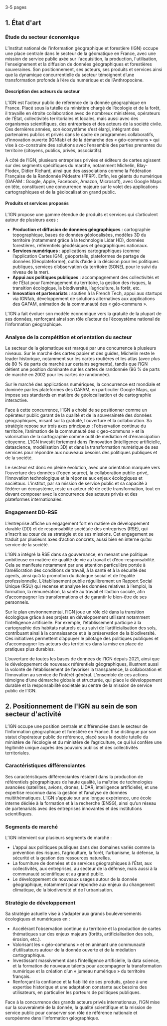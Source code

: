 3-5 pages
## 1. État d'art
### Étude du secteur économique
L’Institut national de l'information géographique et forestière (IGN) occupe une place centrale dans le secteur de la géomatique en France, avec une mission de service public axée sur l'acquisition, la production, l'utilisation, l'enseignement et la diffusion de données géographiques et forestières souveraines. Son positionnement, ses acteurs, ses produits et services ainsi que la dynamique concurrentielle du secteur témoignent d’une transformation profonde à l’ère du numérique et de l’Anthropocène.

#### Description des acteurs du secteur
L’IGN est l'acteur public de référence de la donnée géographique en France. Placé sous la tutelle du ministère chargé de l’écologie et de la forêt, il travaille en étroite collaboration avec de nombreux ministères, opérateurs de l’État, collectivités territoriales et locales, mais aussi avec des organismes scientifiques, des entreprises et des acteurs de la société civile. Ces dernières années, son écosystème s’est élargi, intégrant des partenaires publics et privés dans le cadre de programmes collaboratifs, d’innovation ouverte (IGNfab) et de la démarche des « géo-communs » qui vise à co-construire des solutions avec l’ensemble des parties prenantes du territoire (citoyens, publics, privés, associatifs).

À côté de l’IGN, plusieurs entreprises privées et éditeurs de cartes agissent sur des segments spécifiques du marché, notamment Michelin, Blay-Flodex, Didier Richard, ainsi que des associations comme la Fédération Française de la Randonnée Pédestre (FFRP). Enfin, les géants du numérique (GAFAM : Google, Apple, Facebook, Amazon, Microsoft), avec Google Maps en tête, constituent une concurrence majeure sur le volet des applications cartographiques et de la géolocalisation grand public.

#### Produits et services proposés
L’IGN propose une gamme étendue de produits et services qui s’articulent autour de plusieurs axes :

- **Production et diffusion de données géographiques** : cartographie topographique, bases de données géolocalisées, modèles 3D du territoire (notamment grâce à la technologie Lidar HD), données forestières, référentiels géodésiques et géographiques nationaux.
- **Services numériques** : applications cartographiques (comme l’application Cartes IGN), géoportails, plateformes de partage de données (Géoplateforme), outils d’aide à la décision pour les politiques publiques, services d’observation du territoire (SONEL pour le suivi du niveau de la mer).
- **Appui aux politiques publiques** : accompagnement des collectivités et de l’État pour l’aménagement du territoire, la gestion des risques, la transition écologique, la biodiversité, l’agriculture, la forêt, etc.
- **Innovation et partenariats** : soutien à la French Tech, appui aux startups via IGNfab, développement de solutions alternatives aux applications des GAFAM, animation de la communauté des « géo-communs ».

L’IGN a fait évoluer son modèle économique vers la gratuité de la plupart de ses données, renforçant ainsi son rôle d’acteur de l’écosystème national de l’information géographique.

### Analyse de la compétition et orientation du secteur
Le secteur de la géomatique est marqué par une concurrence à plusieurs niveaux. Sur le marché des cartes papier et des guides, Michelin reste le leader historique, notamment sur les cartes routières et les atlas (avec plus de 80 % de parts de marché sur certains segments), tandis que l’IGN détient une position dominante sur les cartes de randonnée (96 % de parts de marché en 2002 pour les cartes de randonnée).

Sur le marché des applications numériques, la concurrence est mondiale et dominée par les plateformes des GAFAM, en particulier Google Maps, qui impose ses standards en matière de géolocalisation et de cartographie interactive.

Face à cette concurrence, l’IGN a choisi de se positionner comme un opérateur public garant de la qualité et de la souveraineté des données géographiques, misant sur la gratuité, l’ouverture et la collaboration. Sa stratégie repose sur trois axes principaux : l’observation continue du territoire, l’animation de la communauté des « geo-communs » et la valorisation de la cartographie comme outil de médiation et d’émancipation citoyenne. L’IGN investit fortement dans l’innovation (intelligence artificielle, datascience, modélisation 3D) et dans la transformation numérique de ses services pour répondre aux nouveaux besoins des politiques publiques et de la société.

Le secteur est donc en pleine évolution, avec une orientation marquée vers l’ouverture des données (l'open source), la collaboration public-privé, l’innovation technologique et la réponse aux enjeux écologiques et sociétaux. L’institut, par sa mission de service public et sa capacité à fédérer un écosystème, reste un acteur clé de cette transformation, tout en devant composer avec la concurrence des acteurs privés et des plateformes internationales.

### Engagement DD-RSE
L’entreprise affiche un engagement fort en matière de développement durable (DD) et de responsabilité sociétale des entreprises (RSE), qui s’inscrit au cœur de sa stratégie et de ses missions. Cet engagement se traduit par plusieurs axes d’action concrets, aussi bien en interne qu’au service de la société.

L’IGN a intégré la RSE dans sa gouvernance, en menant une politique ambitieuse en matière de qualité de vie au travail et d’éco-responsabilité. Cela se manifeste notamment par une attention particulière portée à l’amélioration des conditions de travail, à la santé et à la sécurité des agents, ainsi qu’à la promotion du dialogue social et de l’égalité professionnelle. L’établissement publie régulièrement un Rapport Social Unique (RSU) qui recense et analyse les données relatives à l’emploi, la formation, la rémunération, la santé au travail et l’action sociale, afin d’accompagner les transformations et de garantir le bien-être de ses personnels.

Sur le plan environnemental, l’IGN joue un rôle clé dans la transition écologique grâce à ses projets en développement utilisant notamment l’intelligence artificielle. Par exemple, l’établissement participe à la cartographie des habitats naturels et au suivi de l’artificialisation des sols, contribuant ainsi à la connaissance et à la préservation de la biodiversité. Ces initiatives permettent d’appuyer le pilotage des politiques publiques et d’accompagner les acteurs des territoires dans la mise en place de pratiques plus durables.

L’ouverture de toutes les bases de données de l’IGN depuis 2021, ainsi que le développement de nouveaux référentiels géographiques, illustrent aussi la volonté de l’établissement de favoriser la transparence, la collaboration et l’innovation au service de l’intérêt général. L’ensemble de ces actions témoigne d’une démarche globale et structurée, qui place le développement durable et la responsabilité sociétale au centre de la mission de service public de l’IGN.

## 2. Positionnement de l'IGN au sein de son secteur d'activité
L’IGN occupe une position centrale et différenciée dans le secteur de l’information géographique et forestière en France. Il se distingue par son statut d’opérateur public de référence, placé sous la double tutelle du ministère de l’écologie et du ministère de l’agriculture, ce qui lui confère une légitimité unique auprès des pouvoirs publics et des collectivités territoriales.

### Caractéristiques différenciantes
Ses caractéristiques différenciantes résident dans la production de référentiels géographiques de haute qualité, la maîtrise de technologies avancées (satellites, avions, drones, LiDAR, intelligence artificielle), et une expertise reconnue dans la gestion et l’analyse de données multithématiques. L’IGN s’appuie sur une longue expérience, une école interne dédiée à la formation et à la recherche (ENSG), ainsi qu’un réseau de partenariats avec des entreprises innovantes et des institutions scientifiques.
### Segments de marché
L’IGN intervient sur plusieurs segments de marché :

- L’appui aux politiques publiques dans des domaines variés comme la prévention des risques, l’agriculture, la forêt, l’urbanisme, la défense, la sécurité et la gestion des ressources naturelles.
- La fourniture de données et de services géographiques à l’État, aux collectivités, aux entreprises, au secteur de la défense, mais aussi à la communauté scientifique et au grand public.
- Le développement de nouveaux usages autour de la donnée géographique, notamment pour répondre aux enjeux du changement climatique, de la biodiversité et de l’urbanisation.
### Stratégie de développement
Sa stratégie actuelle vise à s’adapter aux grands bouleversements écologiques et numériques en :

- Accélérant l’observation continue du territoire et la production de cartes thématiques sur des enjeux majeurs (forêts, artificialisation des sols, érosion, etc.).
- Valorisant les « géo-communs » et en animant une communauté d’utilisateurs autour de la donnée ouverte et de la médiation cartographique.
- Investissant massivement dans l’intelligence artificielle, la data science, et la formation de nouveaux talents pour accompagner la transformation numérique et la création d’un « jumeau numérique » du territoire français.
- Renforçant la confiance et la fiabilité de ses produits, grâce à une expertise historique et une adaptation constante aux besoins des utilisateurs, en particulier les porteurs de politiques publiques.

Face à la concurrence des grands acteurs privés internationaux, l’IGN mise sur la souveraineté de la donnée, la qualité scientifique et la mission de service public pour conserver son rôle de référence nationale et européenne dans l’information géographique.
